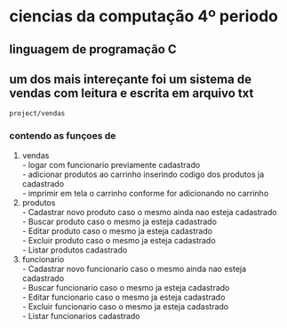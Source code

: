 # ciencias da computação 4º periodo
## linguagem de programação C

## um dos mais intereçante foi um sistema de vendas com leitura e escrita em arquivo txt

`
  project/vendas
`

### contendo as funçoes de 

  1. vendas<br>
    - logar com funcionario previamente cadastrado<br>
    - adicionar produtos ao carrinho inserindo codigo dos produtos ja cadastrado<br>
    - imprimir em tela o carrinho conforme for adicionando no carrinho<br>
  2. produtos<br>
    - Cadastrar novo produto caso o mesmo ainda nao esteja cadastrado<br>
    - Buscar produto caso o mesmo ja esteja cadastrado<br>
    - Editar produto caso o mesmo ja esteja cadastrado<br>
    - Excluir produto caso o mesmo ja esteja cadastrado<br>
    - Listar produtos cadastrado<br>
  3. funcionario<br>
    - Cadastrar novo funcionario caso o mesmo ainda nao esteja cadastrado<br>
    - Buscar funcionario caso o mesmo ja esteja cadastrado<br>
    - Editar funcionario caso o mesmo ja esteja cadastrado<br>
    - Excluir funcionario caso o mesmo ja esteja cadastrado<br>
    - Listar funcionarios cadastrado<br>